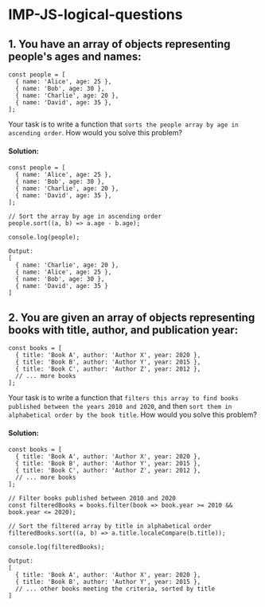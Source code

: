 # IMP-JS-logical-questions

## 1. You have an array of objects representing people's ages and names:
```
const people = [
  { name: 'Alice', age: 25 },
  { name: 'Bob', age: 30 },
  { name: 'Charlie', age: 20 },
  { name: 'David', age: 35 },
];
```
Your task is to write a function that ```sorts the people array by age in ascending order```. How would you solve this problem?

#### Solution:

```
const people = [
  { name: 'Alice', age: 25 },
  { name: 'Bob', age: 30 },
  { name: 'Charlie', age: 20 },
  { name: 'David', age: 35 },
];

// Sort the array by age in ascending order
people.sort((a, b) => a.age - b.age);

console.log(people);

Output:
[
  { name: 'Charlie', age: 20 },
  { name: 'Alice', age: 25 },
  { name: 'Bob', age: 30 },
  { name: 'David', age: 35 }
]

```

## 2. You are given an array of objects representing books with title, author, and publication year:
```
const books = [
  { title: 'Book A', author: 'Author X', year: 2020 },
  { title: 'Book B', author: 'Author Y', year: 2015 },
  { title: 'Book C', author: 'Author Z', year: 2012 },
  // ... more books
];
```
Your task is to write a function that ```filters this array to find books published between the years 2010 and 2020```, and then ```sort them in alphabetical order by the book title```. How would you solve this problem?

#### Solution:
```
const books = [
  { title: 'Book A', author: 'Author X', year: 2020 },
  { title: 'Book B', author: 'Author Y', year: 2015 },
  { title: 'Book C', author: 'Author Z', year: 2012 },
  // ... more books
];

// Filter books published between 2010 and 2020
const filteredBooks = books.filter(book => book.year >= 2010 && book.year <= 2020);

// Sort the filtered array by title in alphabetical order
filteredBooks.sort((a, b) => a.title.localeCompare(b.title));

console.log(filteredBooks);

Output:
[
  { title: 'Book A', author: 'Author X', year: 2020 },
  { title: 'Book B', author: 'Author Y', year: 2015 },
  // ... other books meeting the criteria, sorted by title
]

```

















